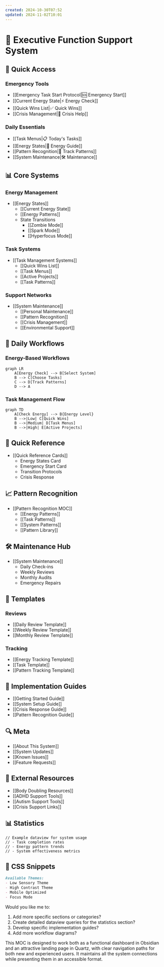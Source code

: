 ```yaml
---
created: 2024-10-30T07:52
updated: 2024-11-02T10:01
---
```

# 🧠 Executive Function Support System

## 🚀 Quick Access
### Emergency Tools
- [[Emergency Task Start Protocol|🆘 Emergency Start]]
- [[Current Energy State|⚡ Energy Check]]
- [[Quick Wins List|✅ Quick Wins]]
- [[Crisis Management|🛟 Crisis Help]]

### Daily Essentials
- [[Task Menus|📋 Today's Tasks]]
- [[Energy States|🔋 Energy Guide]]
- [[Pattern Recognition|🔄 Track Patterns]]
- [[System Maintenance|🛠️ Maintenance]]

## 📊 Core Systems

### Energy Management
- [[Energy States]]
  - [[Current Energy State]]
  - [[Energy Patterns]]
  - State Transitions
    - [[Zombie Mode]]
    - [[Spark Mode]]
    - [[Hyperfocus Mode]]

### Task Systems
- [[Task Management Systems]]
  - [[Quick Wins List]]
  - [[Task Menus]]
  - [[Active Projects]]
  - [[Task Patterns]]

### Support Networks
- [[System Maintenance]]
  - [[Personal Maintenance]]
  - [[Pattern Recognition]]
  - [[Crisis Management]]
  - [[Environmental Support]]

## 🔄 Daily Workflows

### Energy-Based Workflows
```mermaid
graph LR
    A[Energy Check] --> B[Select System]
    B --> C[Choose Tasks]
    C --> D[Track Patterns]
    D --> A
```

### Task Management Flow
```mermaid
graph TD
    A[Check Energy] --> B{Energy Level}
    B -->|Low| C[Quick Wins]
    B -->|Medium| D[Task Menus]
    B -->|High| E[Active Projects]
```

## 📱 Quick Reference
- [[Quick Reference Cards]]
  - Energy States Card
  - Emergency Start Card
  - Transition Protocols
  - Crisis Response

## 📈 Pattern Recognition
- [[Pattern Recognition MOC]]
  - [[Energy Patterns]]
  - [[Task Patterns]]
  - [[System Patterns]]
  - [[Pattern Library]]

## 🛠️ Maintenance Hub
- [[System Maintenance]]
  - Daily Check-ins
  - Weekly Reviews
  - Monthly Audits
  - Emergency Repairs

## 📝 Templates
### Reviews
- [[Daily Review Template]]
- [[Weekly Review Template]]
- [[Monthly Review Template]]

### Tracking
- [[Energy Tracking Template]]
- [[Task Template]]
- [[Pattern Tracking Template]]

## 🎯 Implementation Guides
- [[Getting Started Guide]]
- [[System Setup Guide]]
- [[Crisis Response Guide]]
- [[Pattern Recognition Guide]]

## 🔍 Meta
- [[About This System]]
- [[System Updates]]
- [[Known Issues]]
- [[Feature Requests]]

## 🔗 External Resources
- [[Body Doubling Resources]]
- [[ADHD Support Tools]]
- [[Autism Support Tools]]
- [[Crisis Support Links]]

## 📊 Statistics
```dataviewjs
// Example dataview for system usage
// - Task completion rates
// - Energy pattern trends
// - System effectiveness metrics
```

## 🎨 CSS Snippets
```markdown
Available Themes:
- Low Sensory Theme
- High Contrast Theme
- Mobile Optimized
- Focus Mode
```

Would you like me to:
1. Add more specific sections or categories?
2. Create detailed dataview queries for the statistics section?
3. Develop specific implementation guides?
4. Add more workflow diagrams?

This MOC is designed to work both as a functional dashboard in Obsidian and an attractive landing page in Quartz, with clear navigation paths for both new and experienced users. It maintains all the system connections while presenting them in an accessible format.